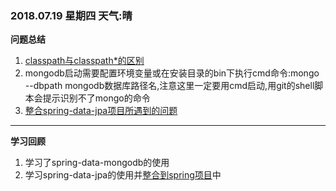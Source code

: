 ###  2018.07.19  星期四  天气:晴  
**问题总结**
1. [classpath与classpath*的区别](https://www.cnblogs.com/EasonJim/p/6709314.html)
2. mongodb启动需要配置环境变量或在安装目录的bin下执行cmd命令:mongo --dbpath mongodb数据库路径名,注意这里一定要用cmd启动,用git的shell脚本会提示识别不了mongo的命令
3. [整合spring-data-jpa项目所遇到的问题]()

****

**学习回顾**
1. 学习了spring-data-mongodb的使用
2. 学习spring-data-jpa的使用并[整合到spring项目](https://www.cnblogs.com/wangxiayun/p/9337215.html)中
